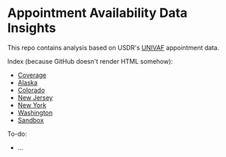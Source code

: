 # Appointment Availability Data Insights

This repo contains analysis based on USDR's [UNIVAF](http://getmyvax.org/docs/) appointment data. 


Index (because GitHub doesn't render HTML somehow):

* [Coverage](https://raw.githack.com/usdigitalresponse/appointment-data-insights/main/reports/coverage.html)
* [Alaska](
https://raw.githack.com/usdigitalresponse/appointment-data-insights/main/reports/state_AK.html)
* [Colorado](
https://raw.githack.com/usdigitalresponse/appointment-data-insights/main/reports/state_CO.html)
* [New Jersey](
https://raw.githack.com/usdigitalresponse/appointment-data-insights/main/reports/state_NJ.html)
* [New York](
https://raw.githack.com/usdigitalresponse/appointment-data-insights/main/reports/state_NY.html)
* [Washington](
https://raw.githack.com/usdigitalresponse/appointment-data-insights/main/reports/state_WA.html)
* [Sandbox](
https://raw.githack.com/usdigitalresponse/appointment-data-insights/main/reports/univaf_sandbox.html)


To-do:

* ...